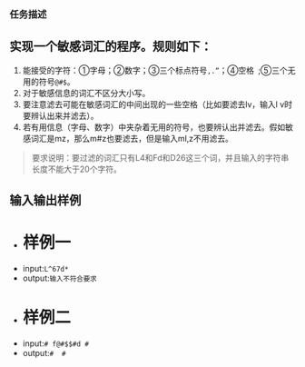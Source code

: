### **任务描述**
## **实现一个敏感词汇的程序。规则如下：**

1. 能接受的字符：①字母；②数字；③三个标点符号```,.”```；④空格``` ```;⑤三个无用的符号```@#$```。
2. 对于敏感信息的词汇不区分大小写。
3. 要注意滤去可能在敏感词汇的中间出现的一些空格（比如要滤去lv，输入l v时要辨认出来并滤去）。
4. 若有用信息（字母、数字）中夹杂着无用的符号，也要辨认出并滤去。假如敏感词汇是mz，那么m#z也要滤去，但是输入ml,z不用滤去。
>要求说明：要过滤的词汇只有L4和Fd和D26这三个词，并且输入的字符串长度不能大于20个字符。

## **输入输出样例**
- # 样例一
- input:```L^67d*```
- output:```输入不符合要求```
- # 样例二
- input:```# f@#$$#d #```
- output:```#  #```

